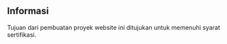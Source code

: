 ## Informasi

Tujuan dari pembuatan proyek website ini ditujukan untuk memenuhi syarat sertifikasi.

